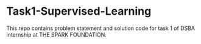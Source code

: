 # Task1-Supervised-Learning
This repo contains problem statement and solution code for task 1 of DSBA internship at THE SPARK FOUNDATION.
